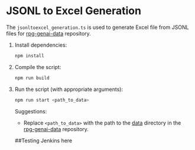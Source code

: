 # JSONL to Excel Generation

The `jsonltoexcel_generation.ts` is used to generate Excel file from JSONL files for [rpg-genai-data](https://github.com/AIforIBMi/rpg-genai-data) repository.

1. Install dependencies:
    ```sh
    npm install
    ```

2. Compile the script:
    ```sh
    npm run build
    ```

3. Run the script (with appropriate arguments):
    ```sh
    npm run start <path_to_data>
    ```
    
    Suggestions: 
    * Replace `<path_to_data>` with the path to the [data](https://github.com/AIforIBMi/rpg-genai-data/tree/main/data) directory in the [rpg-genai-data](https://github.com/AIforIBMi/rpg-genai-data) repository.



    ##Testing Jenkins here